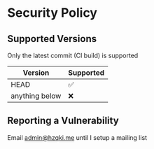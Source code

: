 # Security Policy

## Supported Versions

Only the latest commit (CI build) is supported

| Version          | Supported          |
| ---------------- | ------------------ |
| HEAD             | :white_check_mark: |
| anything below   | :x:                |

## Reporting a Vulnerability

Email admin@hzqki.me until I setup a mailing list
